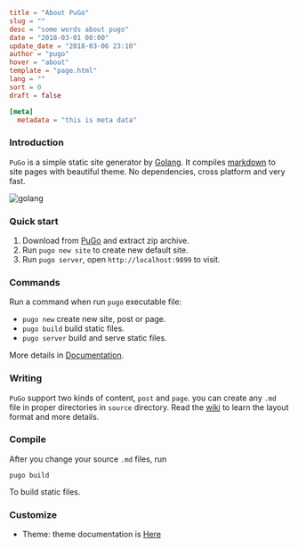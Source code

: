 ```toml
title = "About PuGo"
slug = ""
desc = "some words about pugo"
date = "2018-03-01 00:00"
update_date = "2018-03-06 23:10"
author = "pugo"
hover = "about"
template = "page.html"
lang = ""
sort = 0
draft = false

[meta]
  metadata = "this is meta data"
```

### Introduction

`PuGo` is a simple static site generator by [Golang](https://golang.org). It compiles [markdown](https://help.github.com/articles/markdown-basics/) to site pages with beautiful theme. No dependencies, cross platform and very fast.

![golang](/golang.png)

### Quick start

1. Download from [PuGo](http://pugo.io) and extract zip archive.
2. Run `pugo new site` to create new default site.
2. Run `pugo server`, open `http://localhost:9899` to visit.


### Commands

Run a command when run `pugo` executable file:

- `pugo new` create new site, post or page.
- `pugo build` build static files.
- `pugo server` build and serve static files.

More details in [Documentation](http://pugo.io/en/docs.html).

### Writing

`PuGo` support two kinds of content, `post` and `page`. you can create any `.md` file in proper directories in `source` directory. Read the [wiki](http://pugo.io/en/guide/write-new-post.html) to learn the layout format and more details.

### Compile

After you change your source `.md` files, run

    pugo build

To build static files.

### Customize

- Theme: theme documentation is [Here](http://pugo.io/en/docs/tpl/syntax.html)